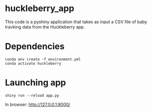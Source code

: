 # huckleberry_app
This code is a pyshiny application that takes as input a CSV file of baby travking data from the Huckleberry app.

# Dependencies
```
conda env create -f environment.yml
conda activate huckleberry
```

# Launching app
``` 
shiny run --reload app.py
```

In browser:
http://127.0.0.1:8000/
